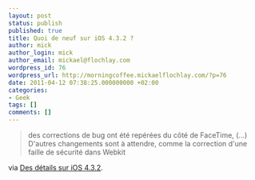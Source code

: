 ```yaml
---
layout: post
status: publish
published: true
title: Quoi de neuf sur iOS 4.3.2 ?
author: mick
author_login: mick
author_email: mickael@flochlay.com
wordpress_id: 76
wordpress_url: http://morningcoffee.mickaelflochlay.com/?p=76
date: 2011-04-12 07:38:25.000000000 +02:00
categories:
- Geek
tags: []
comments: []
---
```

<blockquote>des corrections de bug ont été repérées du côté de FaceTime, (...) D'autres changements sont à attendre, comme la correction d'une faille de sécurité dans Webkit</blockquote>
via <a href="http://www.igeneration.fr/iphone/des-details-sur-ios-432-41962">Des détails sur iOS 4.3.2</a>.
